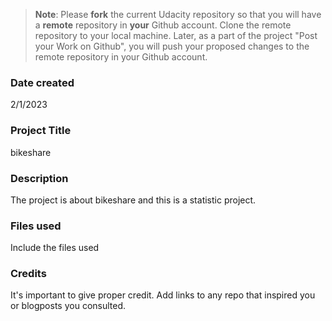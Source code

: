 >**Note**: Please **fork** the current Udacity repository so that you will have a **remote** repository in **your** Github account. Clone the remote repository to your local machine. Later, as a part of the project "Post your Work on Github", you will push your proposed changes to the remote repository in your Github account.

### Date created
2/1/2023

### Project Title
bikeshare

### Description
The project is about bikeshare and this is a statistic project.

### Files used
Include the files used

### Credits
It's important to give proper credit. Add links to any repo that inspired you or blogposts you consulted.
